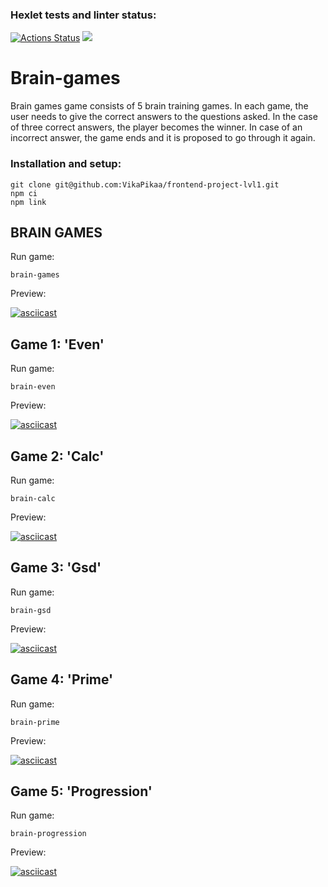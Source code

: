 ### Hexlet tests and linter status:
[![Actions Status](https://github.com/VikaPikaa/frontend-project-lvl1/workflows/hexlet-check/badge.svg)](https://github.com/VikaPikaa/frontend-project-lvl1/actions)
<a href="https://codeclimate.com/github/VikaPikaa/frontend-project-lvl1/maintainability"><img src="https://api.codeclimate.com/v1/badges/7a708fae50cfaa1fca22/maintainability" /></a>

# Brain-games
Brain games game consists of 5 brain training games. In each game, the user needs to give the correct answers to the questions asked. In the case of three correct answers, the player becomes the winner. In case of an incorrect answer, the game ends and it is proposed to go through it again.

### Installation and setup:
```
git clone git@github.com:VikaPikaa/frontend-project-lvl1.git
npm ci
npm link
```

## BRAIN GAMES
Run game:
```
brain-games
```

Preview:

[![asciicast](https://asciinema.org/a/4zcXuVO2YQsYJJC6Z6HIcHElh.svg)](https://asciinema.org/a/4zcXuVO2YQsYJJC6Z6HIcHElh)

## Game 1: 'Even'
Run game:
```
brain-even
```

Preview:

[![asciicast](https://asciinema.org/a/8RCF0fGzsEYikcmWDC2TDTGcB.svg)](https://asciinema.org/a/8RCF0fGzsEYikcmWDC2TDTGcB)

## Game 2: 'Calc'
Run game:
```
brain-calc
```

Preview:

[![asciicast](https://asciinema.org/a/ejZZlzEQay8wCjzai73pMCowI.svg)](https://asciinema.org/a/ejZZlzEQay8wCjzai73pMCowI)

## Game 3: 'Gsd'
Run game:
```
brain-gsd
```

Preview:

[![asciicast](https://asciinema.org/a/hPkr7NDuJOlWkyw0147XSULJj.svg)](https://asciinema.org/a/hPkr7NDuJOlWkyw0147XSULJj)

## Game 4: 'Prime'
Run game:
```
brain-prime
```

Preview:

[![asciicast](https://asciinema.org/a/x3ojAYSHi8CEis2sClvwkUvmc.svg)](https://asciinema.org/a/x3ojAYSHi8CEis2sClvwkUvmc)

## Game 5: 'Progression'
Run game:
```
brain-progression
```

Preview:

[![asciicast](https://asciinema.org/a/Cz6SwOVZCnnWPoeRFHySd8u6B.svg)](https://asciinema.org/a/Cz6SwOVZCnnWPoeRFHySd8u6B)
